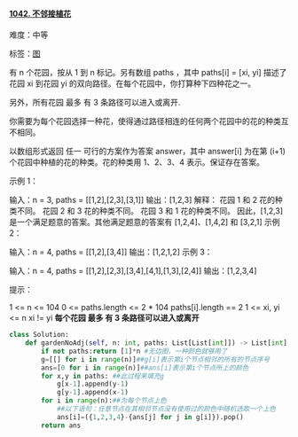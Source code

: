 #### [1042. 不邻接植花](https://leetcode-cn.com/problems/flower-planting-with-no-adjacent/)

难度：中等

标签：[图](../原理/图.md)

有 n 个花园，按从 1 到 n 标记。另有数组 paths ，其中 paths[i] = [xi, yi] 描述了花园 xi 到花园 yi 的双向路径。在每个花园中，你打算种下四种花之一。

另外，所有花园 最多 有 3 条路径可以进入或离开.

你需要为每个花园选择一种花，使得通过路径相连的任何两个花园中的花的种类互不相同。

以数组形式返回 任一 可行的方案作为答案 answer，其中 answer[i] 为在第 (i+1) 个花园中种植的花的种类。花的种类用  1、2、3、4 表示。保证存在答案。

 

示例 1：

输入：n = 3, paths = [[1,2],[2,3],[3,1]]
输出：[1,2,3]
解释：
花园 1 和 2 花的种类不同。
花园 2 和 3 花的种类不同。
花园 3 和 1 花的种类不同。
因此，[1,2,3] 是一个满足题意的答案。其他满足题意的答案有 [1,2,4]、[1,4,2] 和 [3,2,1]
示例 2：

输入：n = 4, paths = [[1,2],[3,4]]
输出：[1,2,1,2]
示例 3：

输入：n = 4, paths = [[1,2],[2,3],[3,4],[4,1],[1,3],[2,4]]
输出：[1,2,3,4]


提示：

1 <= n <= 104
0 <= paths.length <= 2 * 104
paths[i].length == 2
1 <= xi, yi <= n
xi != yi
**每个花园 最多 有 3 条路径可以进入或离开**

```python
class Solution:
    def gardenNoAdj(self, n: int, paths: List[List[int]]) -> List[int]:
        if not paths:return [1]*n #无边图，一种颜色就够用了
        g=[[] for i in range(n)]##g[i]表示第i个节点相邻的所有的节点序号
        ans=[0 for i in range(n)]##ans[i]表示第i个节点所上的颜色
        for x,y in paths: ##此过程来填充g
            g[x-1].append(y-1)
            g[y-1].append(x-1)
        for i in range(n):##为每个节点上色
            ##以下语句：任意节点在其相邻节点没有使用过的颜色中随机选取一个上色
            ans[i]=({1,2,3,4}-{ans[j] for j in g[i]}).pop()
        return ans
```



